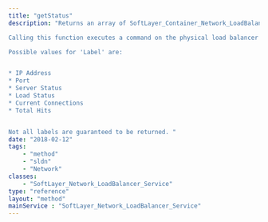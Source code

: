 ```yaml
---
title: "getStatus"
description: "Returns an array of SoftLayer_Container_Network_LoadBalancer_StatusEntry objects.  A SoftLayer_Container_Network_LoadBalancer_StatusEntry object has two variables, 'Label' and 'Value' 

Calling this function executes a command on the physical load balancer itself, and therefore should be called infrequently.  For a general idea of the load balancer service, use the 'peakConnections' variable on the Type 

Possible values for 'Label' are: 


* IP Address
* Port
* Server Status
* Load Status
* Current Connections
* Total Hits


Not all labels are guaranteed to be returned. "
date: "2018-02-12"
tags:
    - "method"
    - "sldn"
    - "Network"
classes:
    - "SoftLayer_Network_LoadBalancer_Service"
type: "reference"
layout: "method"
mainService : "SoftLayer_Network_LoadBalancer_Service"
---
```

